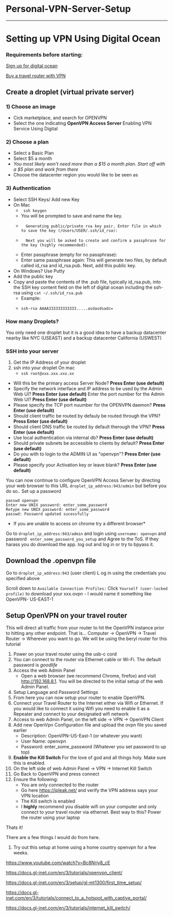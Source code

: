 # Personal-VPN-Server-Setup

---
# Setting up VPN Using Digital Ocean
### Requirements before starting: 
[Sign up for digital ocean](https://m.do.co/c/8e844a776b79)

[Buy a travel router with VPN](https://www.gl-inet.com/products/gl-mt1300/)

## Create a droplet (virtual private server)
### 1) Choose an image 
* Cick marketplace, and search for OPENVPN 
* Select the one indicating **OpenVPN Access Server**
Enabling VPN Service Using Digital

### 2) Choose a plan
* Select a Basic Plan
* Select $5 a month
* _You most likely won't need more than a $15 a month plan. Start off with a $5 plan and work from there_
* Choose the datacenter region you would like to be seen as

### 3) Authentication
* Select SSH Keys/ Add new Key 
* On Mac
    * ``` ssh keygen```
    * You will be prompted to save and name the key.
    *       Generating public/private rsa key pair. Enter file in which to save the key (/Users/USER/.ssh/id_rsa):
    *       Next you will be asked to create and confirm a passphrase for the key (highly recommended):
    * Enter passphrase (empty for no passphrase):
    * Enter same passphrase again: 
    This will generate two files, by default called id_rsa and id_rsa.pub. Next, add this public key.
* On Windows? Use Putty
* Add the public key
* Copy and paste the contents of the .pub file, typically id_rsa.pub, into the SSH key content field on the left of digital ocean including the ssh-rsa using  ```cat ~/.ssh/id_rsa.pub```
    * Example:
    *     ssh-rsa AAAA333333333333.....asdasdsadc=

### How many Droplets?
You only need one droplet but it is a good idea to have a backup datacenter nearby like NYC  (USEAST) and a backup datacenter California (USWEST)

### SSH into your server
1) Get the IP Address of your droplet
2) ssh into your droplet
On mac 
    * ```ssh root@xxx.xxx.xxx.xx```
    

* Will this be the primary access Server Node? **Press Enter (use default)**
* Specify the network interface and IP address to be used by the Admin Web UI? **Press Enter (use default)**
Enter the port number for the Admin Web UI? **Press Enter (use default)**
* Please specify the TCP port nuumber for the OPENVPN daemon? **Press Enter (use default)**
* Should client traffic be routed by defauly be routed through the VPN?  **Press Enter (use default)**
* Should client DNS traffic be routed by default therough the VPN? **Press Enter (use default)**
* Use local authentication via internal db? **Press Enter (use default)**
* Should private subnets be accessible to clients by default?  **Press Enter (use default)**
*  Do you with to login to the ADMIN UI as "openvpn"?  **Press Enter (use default)**
* Please specify your Activation key or leave blank?  **Press Enter (use default)**
    

You can now continue to configure OpenVPN Access Server by directing your web browser to this URL ```droplet_ip_address:943/admin``` but before you do so.. Set up a password
```
passwd openvpn
Enter new UNIX password: enter_some_password
Retype new UNIX password: enter_some_password
passwd: Password updated sucessfully
```
* If you are unable to access on chrome try a different browser*

Go to ```droplet_ip_address:943/admin``` and login using ```username: openvpn``` and password ``` enter_some_password_you_setup``` and Agree to the ToS. If they harass you do download the app. log out and log in or try to bpyass it.

## Download the .openvpn file 
Go to ```droplet_ip_address:943```  (user client) 
L og in using the credentials you specified above

Scroll down to ```Available Connection Profiles:``` 
Click ```Yourself (user-locked profile)``` to download your xxx.ovpn - I would name it something like OpenVPN- US-EAST-1

## Setup OpenVPN on your travel router

This will direct all traffic from your router to hit the OpenVPN instance prior to hitting any other endpoint. That is... Computer -> OpenVPN -> Travel Router ->  Wherever you want to go.
We will be using the beryl router for this tutorial

1. Power on your travel router using the usb-c cord
2. You can connect to the router via Ethernet cable or Wi-Fi. The default password is *goodlife*
3. Access the web Admin Panel
    * Open a web browser (we recommend Chrome, firefox) and visit http://192.168.8.1. You will be directed to the initial setup of the web Admin Panel.
4. Setup Language and Password Settings
5. From here you can now setup your router to enable OpenVPN.
6. Connect your Travel Router to the Internet either via Wifi or Ethernet. If you would like to connect it using Wifi you need to enable it as a Repeater and connect to your designated wifi network
7. Access to web Admin Panel, on the left side -> VPN -> OpenVPN Client
8. Add new OpenVpn Configuration file and upload the ovpn file you saved earlier
    * Description: OpenVPN-US-East-1 (or whatever you want)
    * User Name: openvpn
    * Password: enter_some_password (Whatever you set password to up top)
9. **Enable the Kill Switch** For the love of god and all things holy. Make sure this is enabled. 
110. On the left side of web Admin Panel -> VPN -> Internet Kill Switch
11. Go Back to OpenVPN and press connect
12. Ensure the following:
    * You are only connected to the router
    * Go here https://ipleak.net/  and verify the VPN address says your VPN location
    * The Kill switch is enabled
    * I **highly** recommend you disable wifi on your computer and only connect to your travel router via ethernet.  Best way to this? Power the router using your laptop
 
Thats it!

There are a few things I would do from here.
1) Try out this setup at home using a home country openvpn for a few weeks.


https://www.youtube.com/watch?v=Bc8Nriy8_cE

https://docs.gl-inet.com/en/3/tutorials/openvpn_client/

https://docs.gl-inet.com/en/3/setup/gl-mt1300/first_time_setup/

https://docs.gl-inet.com/en/3/tutorials/connect_to_a_hotspot_with_captive_portal/

https://docs.gl-inet.com/en/3/tutorials/internet_kill_switch/








